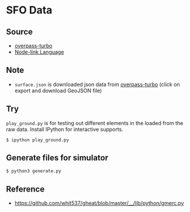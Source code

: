 # SFO Data

## Source

- [overpass-turbo](http://overpass-turbo.eu/s/rFN)
- [Node-link Language](http://wiki.openstreetmap.org/wiki/Aeroways)

## Note

- `surface.json` is downloaded json data from [overpass-turbo](http://overpass-turbo.eu/s/rFN) (click on export and download GeoJSON file)

## Try

`play_ground.py` is for testing out different elements in the loaded from the
raw data. Install IPython for interactive supports.

    $ ipython play_ground.py

## Generate files for simulator

    $ python3 generate.py

## Reference

- https://github.com/whit537/gheat/blob/master/__/lib/python/gmerc.py
